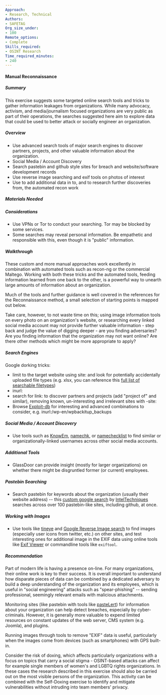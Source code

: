 ```yaml
---
Approach:
- Research, Technical
Authors:
- SAFETAG
Org_size_under:
- 100
Remote_options:
- Complete
Skills_required:
- OSINT Research
Time_required_minutes:
- 240
---
```


#### Manual Reconnaissance

##### Summary
This exercise suggests some targeted online search tools and tricks to gather information leakages from organizations.  While many advocacy, activism, and media/journalism focused organizations are very public as part of their operations, the searches suggested here aim to explore data that could be used to better attack or socially engineer an organization.

##### Overview

* Use advanced search tools of major search engines to discover partners, projects, and other valuable information about the organization.
* Social Media / Account Discovery
* Search pastebin and github style sites for breach and website/software development records
* Use reverse image searching and exif tools on photos of interest
* Use to add additional data in to, and to research further discoveries from, the automated recon work

##### Materials Needed

##### Considerations

* Use VPNs or Tor to conduct your searching. Tor may be blocked by some services.
* Some searches may reveal personal information. Be empathetic and responsible with this, even though it is "public" information.

##### Walkthrough

These custom and more manual approaches work excellently in combination with automated tools such as recon-ng or the commercial Maltego.  Working with both these tricks and the automated tools, feeding information learned from one back to the other, is a powerful way to unearth large amounts of information about an organization.

Much of the tools and further guidance is well covered in the references for the Reconnaissance method, a small selection of starting points is mapped out below.

Take care, however, to not waste time on this; using image information tools on every photo on an organization's website, or researching every linked social media account may not provide further valuable information - step back and judge the value of digging deeper - are you finding adversaries?  Are you finding information that the organization may not want online? Are there other methods which might be more appropriate to apply?

##### Search Engines

Google dorking tricks:

* limit to the target website using site: and look for potentially accidentally uploaded file types (e.g. xlsx, you can reference this [full list of searchable filetypes](https://support.google.com/webmasters/answer/35287?hl=en))
* inurl:
* search for link: to discover partners and projects (add "project of" and similar), removing known, un-interesting and irrelevant sites with -site:
* Browse [Exploit-db](https://www.exploit-db.com/google-hacking-database/) for interesting and advanced combinations to consider, e.g. inurl:/wp-en/wpbackitup_backups

##### Social Media / Account Discovery

* Use tools such as [KnowEm](http://knowem.com/checksocialnames.php), [namechk](https://namechk.com/), or [namechecklist](http://www.namechecklist.com/) to find similar or organizationally-linked usernames across other social media accounts.

##### Additional Tools

* GlassDoor can provide insight (mostly for larger organizations) on whether there might be disgruntled former (or current) employees.

##### Pastebin Searching

* Search pastebin for keywords about the organization (usually their website address) -- this [custom google search](https://cse.google.com/cse/home?cx=001580308195336108602:mhdmrvbspnm) by [IntelTechniques](http://inteltechniques.com/OSINT/pastebins.html) searches across over 100 pastebin-like sites, including github, at once.

##### Working with Images

* Use tools like [tineye](https://tineye.com/) and [Google Reverse Image search](https://support.google.com/websearch/answer/1325808?hl=en) to find images (especially user icons from twitter, etc.) on other sites, and test interesting ones for additional image in the EXIF data using online tools like [Exif Viewer](http://regex.info/exif.cgi) or commandline tools like ``exiftool``.

##### Recommendation

Part of modern life is having a presence on-line.  For many organizations, their online work is key to their success.  It is overall important to understand how disparate pieces of data can be combined by a dedicated adversary to build a deep understanding of the organization and its employees, which is useful in "social engineering" attacks such as  "spear-phishing" -- sending professional, seemingly relevant emails with malicious attachments.

Monitoring sites (like pastebin with tools like [pasteLert](http://www.andrewmohawk.com/pasteLert/)) for information about your organization can help detect breaches, especially by cyber-criminals. However, it is generally more valuable to expend limited resources on constant updates of the web server, CMS system (e.g. Joomla), and plugins.

Running images through tools to remove "EXIF" data is useful, particularly when the images come from devices (such as smartphones) with GPS built-in.

Consider the risk of doxing, which affects particularly organizations with a focus on topics that carry a social stigma - OSINT-based attacks can affect for example single members of women's and LGBTQ rights organizations. In these cases the research described in this exercise should also be carried out on the most visible persons of the organization. This activity can be combined with the Self-Doxing exercise to identify and mitigate vulnerabilities without intruding into team members' privacy.
